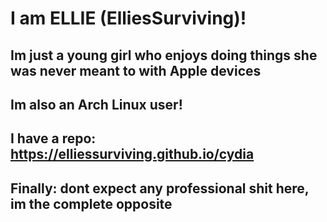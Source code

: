# I am ELLIE (ElliesSurviving)!

## Im just a young girl who enjoys doing things she was never meant to with Apple devices

## Im also an Arch Linux user!

## I have a repo: https://elliessurviving.github.io/cydia

## Finally: dont expect any professional shit here, im the complete opposite
